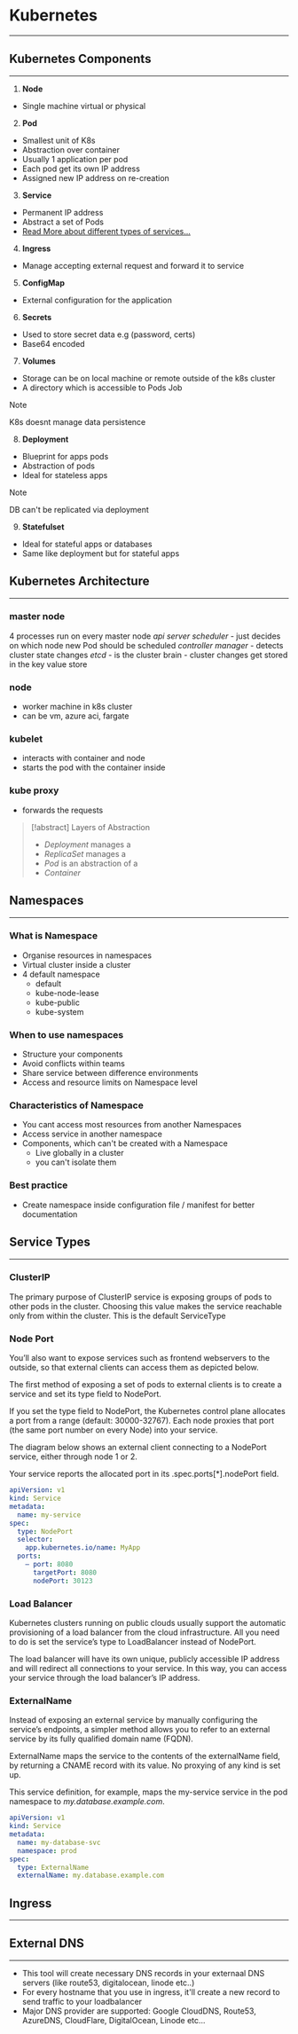 # Kubernetes
---

## Kubernetes Components
---

1. **Node**
  - Single machine virtual or physical
2. **Pod**
  - Smallest unit of K8s
  - Abstraction over container
  - Usually 1 application per pod
  - Each pod get its own IP address
  - Assigned new IP address on re-creation
3. **Service**
  - Permanent IP address
  - Abstract a set of Pods
  - [Read More about different types of services...](#service-types)
4. **Ingress**
  - Manage accepting external request and forward it to service
5. **ConfigMap**
  - External configuration for the application
6. **Secrets**
  - Used to store secret data e.g (password, certs)
  - Base64 encoded
7. **Volumes**
  - Storage can be on local machine or remote outside of the k8s cluster
  - A directory which is accessible to Pods Job

  > [!note] 
  > K8s doesnt manage data persistence

8. **Deployment**
  - Blueprint for apps pods
  - Abstraction of pods
  - Ideal for stateless apps
  
  > [!note] 
  > DB can't be replicated via deployment

9.  **Statefulset**
  - Ideal for stateful apps or databases
  - Same like deployment but for stateful apps


## Kubernetes Architecture
---

### master node
4 processes run on every master node
	*api server*
	*scheduler*
	- just decides on which node new Pod should be scheduled
	*controller manager*
	- detects cluster state changes
	*etcd*
	- is the cluster brain
	- cluster changes get stored in the key value store

### node
- worker machine in k8s cluster
- can be vm, azure aci, fargate

### kubelet
- interacts with container and node
- starts the pod with the container inside

### kube proxy
- forwards the requests

> [!abstract] Layers of Abstraction
> - *Deployment* manages a
> - *ReplicaSet* manages a
> - *Pod* is an abstraction of a
> - *Container*

## Namespaces
---

### What is Namespace
- Organise resources in namespaces
- Virtual cluster inside a cluster
- 4 default namespace
  - default
  - kube-node-lease
  - kube-public
  - kube-system

### When to use namespaces
- Structure your components
- Avoid conflicts within teams
- Share service between difference environments
- Access and resource limits on Namespace level
  
### Characteristics of Namespace
- You cant access most resources from another Namespaces
- Access service in another namespace
- Components, which can't be created with a Namespace
  - Live globally in a cluster
  - you can't isolate them

### Best practice
- Create namespace inside configuration file / manifest for better documentation


## Service Types
---

### ClusterIP

The primary purpose of ClusterIP service is exposing groups of pods to other pods in the cluster. Choosing this value makes the service reachable only from within the cluster. This is the default ServiceType

### Node Port

You’ll also want to expose services such as frontend webservers to the outside, so that external clients can access them as depicted below.

The first method of exposing a set of pods to external clients is to create a service and set its type field to NodePort.

If you set the type field to NodePort, the Kubernetes control plane allocates a port from a range (default: 30000-32767). Each node proxies that port (the same port number on every Node) into your service.

The diagram below shows an external client connecting to a NodePort service, either through node 1 or 2.

Your service reports the allocated port in its .spec.ports[*].nodePort field.

```yaml
apiVersion: v1
kind: Service
metadata:
  name: my-service
spec:
  type: NodePort
  selector:
    app.kubernetes.io/name: MyApp
  ports:
    – port: 8080
      targetPort: 8080
      nodePort: 30123
```

### Load Balancer

Kubernetes clusters running on public clouds usually support the automatic provisioning of a load balancer from the cloud infrastructure. All you need to do is set the service’s type to LoadBalancer instead of NodePort.

The load balancer will have its own unique, publicly accessible IP address and will redirect all connections to your service. In this way, you can access your service through the load balancer’s IP address.

### ExternalName

Instead of exposing an external service by manually configuring the service’s endpoints, a simpler method allows you to refer to an external service by its fully qualified domain name (FQDN).

ExternalName maps the service to the contents of the externalName field, by returning a CNAME record with its value. No proxying of any kind is set up.

This service definition, for example, maps the my-service service in the pod namespace to *my.database.example.com*.

```yaml
apiVersion: v1
kind: Service
metadata:
  name: my-database-svc
  namespace: prod
spec:
  type: ExternalName
  externalName: my.database.example.com
```

## Ingress
---

## External DNS
---
- This tool will create necessary DNS records in your externaal DNS servers (like route53, digitalocean, linode etc..)
- For every hostname that you use in ingress, it'll create a new record to send traffic to your loadbalancer
- Major DNS provider are supported: Google CloudDNS, Route53, AzureDNS, CloudFlare, DigitalOcean, Linode etc...



